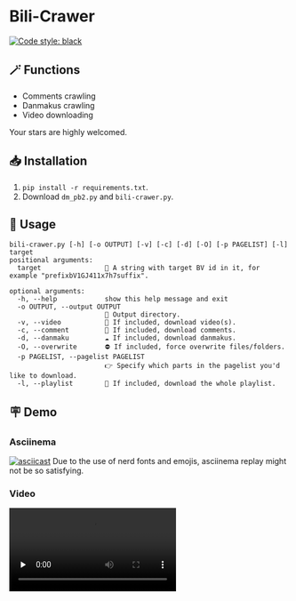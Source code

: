 # Bili-Crawer
[![Code style: black](https://img.shields.io/badge/code%20style-black-000000.svg)](https://github.com/psf/black)

## 🪄 Functions
* Comments crawling
* Danmakus crawling
* Video downloading

Your stars are highly welcomed.

## 📥 Installation
1. `pip install -r requirements.txt`.
2. Download `dm_pb2.py` and `bili-crawer.py`.

## 📖 Usage
```text
bili-crawer.py [-h] [-o OUTPUT] [-v] [-c] [-d] [-O] [-p PAGELIST] [-l] target
positional arguments:
  target                🎯 A string with target BV id in it, for example "prefixbV1GJ411x7h7suffix".

optional arguments:
  -h, --help            show this help message and exit
  -o OUTPUT, --output OUTPUT
                        📂 Output directory.
  -v, --video           🎥 If included, download video(s).
  -c, --comment         💬 If included, download comments.
  -d, --danmaku         ☁️ If included, download danmakus.
  -O, --overwrite       ⛔ If included, force overwrite files/folders.
  -p PAGELIST, --pagelist PAGELIST
                        👉 Specify which parts in the pagelist you'd like to download.
  -l, --playlist        📃 If included, download the whole playlist.
```

## 🪧 Demo
### Asciinema
[![asciicast](https://asciinema.org/a/5UK7Hy9xZh7sRCkbsarV8XMGj.png)](https://asciinema.org/a/5UK7Hy9xZh7sRCkbsarV8XMGj)
Due to the use of nerd fonts and emojis, asciinema replay might not be so satisfying.

### Video

<video id="video" controls="" preload="none" poster="">
      <source id="mp4" src="./example/demo.mp4" type="video/mp4">
</videos>
